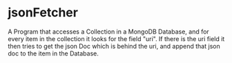 # jsonFetcher

A Program that accesses a Collection in a MongoDB Database, and for every item in the collection it looks for the field "uri".
If there is the uri field it then tries to get the json Doc which is behind the uri, and append that json doc to the item in the Database.
